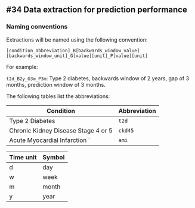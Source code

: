 ## #34 Data extraction for prediction performance

### Naming conventions

Extractions will be named using the following convention: 

`[condition_abbreviation]_B[backwards_window_value][backwards_window_unit]_G[value][unit]_P[value][unit]`

For example:

`t2d_B2y_G3m_P3m`: Type 2 diabetes, backwards window of 2 years, gap of 3 months, prediction window of 3 months.

The following tables list the abbreviations:

| Condition                             | Abbreviation |
|---------------------------------------|--------------|
| Type 2 Diabetes                       | `t2d`        |
| Chronic Kidney Disease Stage 4 or 5   | `ckd45`      |
| Acute Myocardial Infarction         ` | `ami`        |

| Time unit | Symbol |
|-----------|--------|
| d         | day    |
| w         | week   |
| m         | month  |
| y         | year   |
